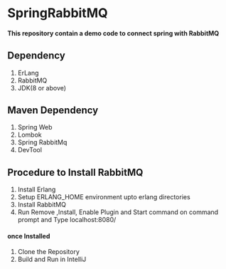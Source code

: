 # SpringRabbitMQ

#### This repository contain  a demo code to connect spring with RabbitMQ

## Dependency

1. ErLang
2. RabbitMQ
3. JDK(8 or above)


## Maven Dependency

1. Spring Web
2. Lombok
3. Spring RabbitMq
4. DevTool

## Procedure to Install RabbitMQ 

1. Install Erlang 
2. Setup ERLANG_HOME environment upto erlang directories
3. Install RabbitMQ
4. Run Remove ,Install, Enable Plugin  and Start command on command prompt and Type localhost:8080/


#### once Installed


1. Clone the Repository
2. Build and Run in IntelliJ  
